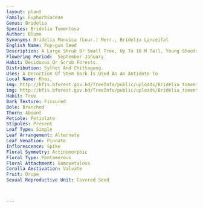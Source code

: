 ```yaml
---
layout: plant
Family: Euphorbiaceae
Genus: Bridelia
Species: Bridelia Tomentosa
Author: Blume
Synonyms: Bridelia Monoica (Lour.) Merr., Bridelia Lanceifol
English Name: Pop-gun Seed
Description: A Large Shrub Or Small Tree, Up To 10 M Tall, Young Shoots Finely Tomentose, With Few Rounded Lenticels. Stem With Smooth White Bark And Drooping Branches. Leaves Alternate, C 2.5-5.0 Ã— 1.5-2.2 Cm On Vegetative Shoots, Elliptic-lanceolate Or Linear-lanceolate, Acute Or Shortly Acuminate At The Apex, Cuneate At The Base, Lateral Veins Membranous, With 7-12 Pairs, Slender, Rusty-tomentose, Glabrous Above, Glaucous Beneath, Petioles 2-5 Mm Long, Stipules Lanceolate, 3 Mm Long, Caducous. Flowers Unisexual In Axillary Clusters, Minute, On Very Short Pedicels. Calyx Lobes 0.8-1.0 Mm Long, Glabrous, White. Ovary 2-celled, Glabrous, Styles Free Or Shortly United, Stigmas Forked. Fruit A Drupe, Globose, 2-seeded, 4-5 Mm Across, Bluish-black When Ripe. Seed Solitary In Each Pyrene.
Flowering Period:  September-January
Habit: Deciduous Or Scrub Forests.
Distribution: Sylhet And Chittagong.
Uses: A Decoction Of Stem Bark Is Used As An Antidote To
Local Name: Khoi, 
img: http://bfis.bforest.gov.bd/TreeInfo/public/uploads/Bridelia_tomentosa.jpg
img: http://bfis.bforest.gov.bd/TreeInfo/public/uploads/Bridelia_tomentosa1.jpg
Habit: Tree
Bark Texture: Fissured
Bole: Branched
Thorn: Absent
Petiole: Petiolate
Stipules: Present
Leaf Type: Simple
Leaf Arrangement: Alternate
Leaf Venation: Pinnate
Inflorescence: Spike
Floral Symmetry: Actinomorphic
Floral Type: Pentamerous
Floral Attachment: Gamopetalous
Corolla Aestivation: Valvate
Fruit: Drupe
Sexual Reproductive Unit: Covered Seed



---
```


